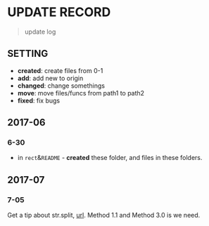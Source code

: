 # UPDATE RECORD
> update log

## SETTING

* **created**: create files from 0-1
* **add**: add new to origin
* **changed**: change somethings
* **move**: move files/funcs from path1 to path2
* **fixed**: fix bugs

## 2017-06

### 6-30

* in `rect`&`README` - **created** these folder, and files in these folders.

## 2017-07

### 7-05

Get a tip about str.split, [url](http://www.cnblogs.com/dfcao/p/cpp-FAQ-split.html). Method 1.1 and Method 3.0 is we need.